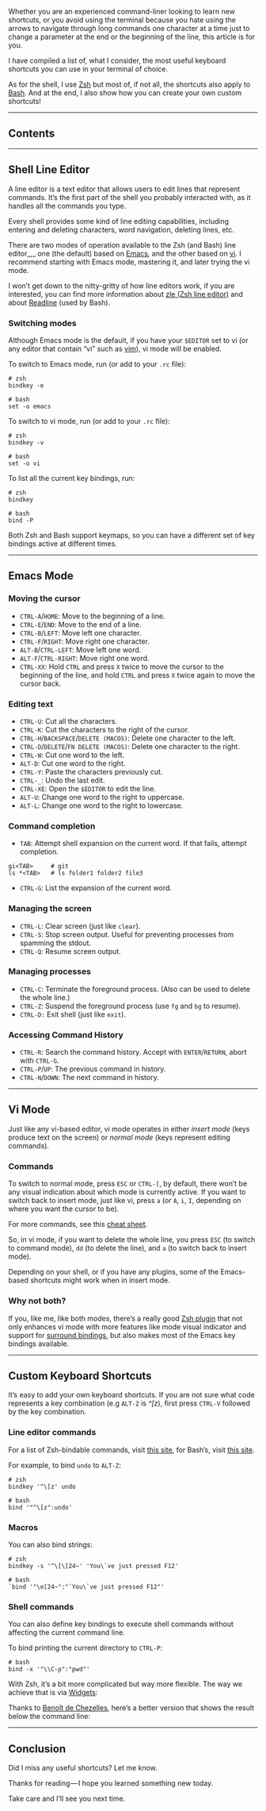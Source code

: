 Whether you are an experienced command-liner looking to learn new shortcuts, or you avoid using the terminal because you hate using the arrows to navigate through long commands one character at a time just to change a parameter at the end or the beginning of the line, this article is for you.

I have compiled a list of, what I consider, the most useful keyboard shortcuts you can use in your terminal of choice.

As for the shell, I use [Zsh](https://ohmyz.sh/) but most of, if not all, the shortcuts also apply to [Bash](https://www.gnu.org/software/bash/). And at the end, I also show how you can create your own custom shortcuts!

* * *

## Contents

* * *

## Shell Line Editor

A line editor is a text editor that allows users to edit lines that represent commands. It’s the first part of the shell you probably interacted with, as it handles all the commands you type.

Every shell provides some kind of line editing capabilities, including entering and deleting characters, word navigation, deleting lines, etc.

There are two modes of operation available to the Zsh (and Bash) line editor_,_ one (the default) based on [Emacs](https://www.gnu.org/software/emacs/)_,_ and the other based on [vi](https://www.vim.org/)_._ I recommend starting with Emacs mode, mastering it, and later trying the vi mode.

I won’t get down to the nitty-gritty of how line editors work, if you are interested, you can find more information about [zle (Zsh line editor)](http://zsh.sourceforge.net/Guide/zshguide04.html) and about [Readline](https://www.gnu.org/software/bash/manual/html_node/Command-Line-Editing.html) (used by Bash).

### Switching modes

Although Emacs mode is the default, if you have your `$EDITOR` set to vi (or any editor that contain “vi” such as [vim](https://www.vim.org/)), vi mode will be enabled.

To switch to Emacs mode, run (or add to your `.rc` file):

```
# zsh
bindkey -e

# bash
set -o emacs
```

To switch to vi mode, run (or add to your `.rc` file):

```
# zsh
bindkey -v

# bash
set -o vi
```

To list all the current key bindings, run:

```
# zsh
bindkey

# bash
bind -P
```

Both Zsh and Bash support keymaps, so you can have a different set of key bindings active at different times.

* * *

## Emacs Mode

### Moving the cursor

*   `CTRL-A`/`HOME`: Move to the beginning of a line.
*   `CTRL-E`/`END`: Move to the end of a line.
*   `CTRL-B`/`LEFT`: Move left one character.
*   `CTRL-F`/`RIGHT`: Move right one character.
*   `ALT-B`/`CTRL-LEFT`: Move left one word.
*   `ALT-F`/`CTRL-RIGHT`: Move right one word.
*   `CTRL-XX`: Hold `CTRL` and press `X` twice to move the cursor to the beginning of the line, and hold `CTRL` and press `X` twice again to move the cursor back.

### Editing text

*   `CTRL-U`: Cut all the characters.
*   `CTRL-K`: Cut the characters to the right of the cursor.
*   `CTRL-H`/`BACKSPACE`/`DELETE (MACOS)`: Delete one character to the left.
*   `CTRL-D`/`DELETE`/`FN DELETE (MACOS)`: Delete one character to the right.
*   `CTRL-W`: Cut one word to the left.
*   `ALT-D`: Cut one word to the right.
*   `CTRL-Y`: Paste the characters previously cut.
*   `CTRL-_`: Undo the last edit.
*   `CTRL-XE`: Open the `$EDITOR` to edit the line.
*   `ALT-U`: Change one word to the right to uppercase.
*   `ALT-L`: Change one word to the right to lowercase.

### Command completion

*   `TAB`: Attempt shell expansion on the current word. If that fails, attempt completion.

```
gi<TAB>     # git
ls *<TAB>   # ls folder1 folder2 file3
```

*   `CTRL-G`: List the expansion of the current word.

### Managing the screen

*   `CTRL-L`: Clear screen (just like `clear`).
*   `CTRL-S`: Stop screen output. Useful for preventing processes from spamming the stdout.
*   `CTRL-Q`: Resume screen output.

### **Managing processes**

*   `CTRL-C`: Terminate the foreground process. (Also can be used to delete the whole line.)
*   `CTRL-Z`: Suspend the foreground process (use `fg` and `bg` to resume).
*   `CTRL-D:` Exit shell (just like `exit`).

### Accessing Command History

*   `CTRL-R`: Search the command history. Accept with `ENTER`/`RETURN`, abort with `CTRL-G`.
*   `CTRL-P`/`UP`: The previous command in history.
*   `CTRL-N`/`DOWN`: The next command in history.

* * *

## Vi Mode

Just like any vi-based editor, vi mode operates in either _insert mode_ (keys produce text on the screen) or _normal mode_ (keys represent editing commands)_._

### Commands

To switch to normal mode, press `ESC` or `CTRL-[`, by default, there won’t be any visual indication about which mode is currently active. If you want to switch back to insert mode, just like vi, press `a` (or `A`, `i`, `I`, depending on where you want the cursor to be).

For more commands, see this [cheat sheet](https://vim.rtorr.com/).

So, in vi mode, if you want to delete the whole line, you press `ESC` (to switch to command mode), `dd` (to delete the line), and `a` (to switch back to insert mode).

Depending on your shell, or if you have any plugins, some of the Emacs-based shortcuts might work when in insert mode.

### Why not both?

If you, like me, like both modes, there’s a really good [Zsh plugin](https://github.com/softmoth/zsh-vim-mode) that not only enhances vi mode with more features like mode visual indicator and support for [surround bindings](https://sourceforge.net/p/zsh/code/ci/master/tree/Functions/Zle/surround), but also makes most of the Emacs key bindings available.

* * *

## Custom Keyboard Shortcuts

It’s easy to add your own keyboard shortcuts. If you are not sure what code represents a key combination (e.g `ALT-Z` is _^\[z_), first press `CTRL-V` followed by the key combination.

### Line editor commands

For a list of Zsh-bindable commands, visit [this site](http://zsh.sourceforge.net/Doc/Release/Zsh-Line-Editor.html#Standard-Widgets), for Bash’s, visit [this site](https://www.gnu.org/software/bash/manual/html_node/Bindable-Readline-Commands.html).

For example, to bind `undo` to `ALT-Z`:

```
# zsh
bindkey '^\[z' undo

# bash
bind '"^\[z":undo'
```

### Macros

You can also bind strings:

```
# zsh
bindkey -s '^\[\[24~' 'You\`ve just pressed F12'

# bash
`bind '"\e[24~":"`You\`ve just pressed F12"'
```

### Shell commands

You can also define key bindings to execute shell commands without affecting the current command line.

To bind printing the current directory to `CTRL-P`:

```
# bash
bind -x '"\\C-p":"pwd"'
```

With Zsh, it’s a bit more complicated but way more flexible. The way we achieve that is via [Widgets](http://zsh.sourceforge.net/Guide/zshguide04.html):

Thanks to [Benoît de Chezelles](https://medium.com/u/dbe7934987a2), here’s a better version that shows the result below the command line:

* * *

## Conclusion

Did I miss any useful shortcuts? Let me know.

Thanks for reading — I hope you learned something new today.

Take care and I’ll see you next time.
